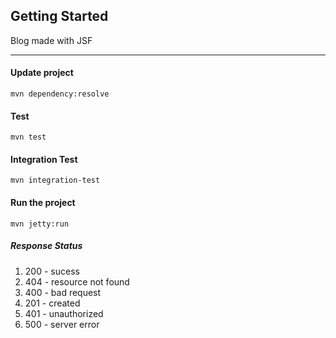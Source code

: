 
## Getting Started
Blog made with JSF
***
#### Update project
`mvn dependency:resolve`

#### Test
`mvn test`

#### Integration Test
`mvn integration-test`

#### Run the project
`mvn jetty:run`

##### Response Status
1. 200 - sucess
2. 404 - resource not found
3. 400 - bad request
4. 201 - created
5. 401 - unauthorized
6. 500 - server error